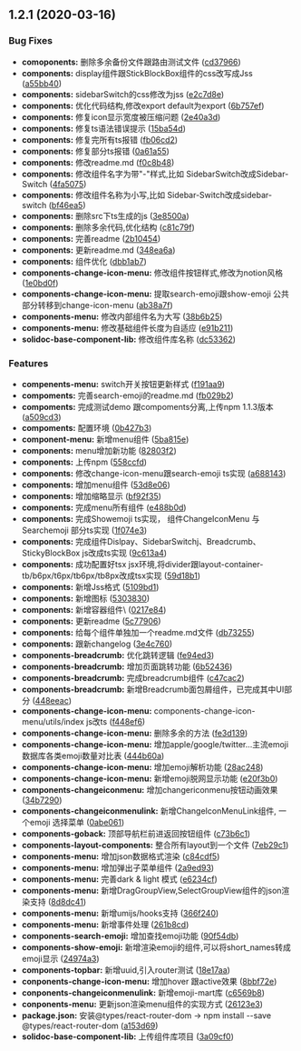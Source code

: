 ## 1.2.1 (2020-03-16)


### Bug Fixes

* **comoponents:** 删除多余备份文件跟路由测试文件 ([cd37966](https://code.aliyun.com/solidoc_code/solid-doc-react-base-component-lib/commits/cd3796634c6f23743840543d611eb3d9c7fcde23))
* **components:** display组件跟StickBlockBox组件的css改写成Jss ([a55bb40](https://code.aliyun.com/solidoc_code/solid-doc-react-base-component-lib/commits/a55bb40bb11670b0d9fdc457e7495b7a715bc614))
* **components:** sidebarSwitch的css修改为jss ([e2c7d8e](https://code.aliyun.com/solidoc_code/solid-doc-react-base-component-lib/commits/e2c7d8e4b8cbaf131a23bfaf2bf0ce36ecf159c5))
* **components:** 优化代码结构,修改export default为export ([6b757ef](https://code.aliyun.com/solidoc_code/solid-doc-react-base-component-lib/commits/6b757efc51319c9c4a746283b75037aaa9b8a629))
* **components:** 修复icon显示宽度被压缩问题 ([2e40a3d](https://code.aliyun.com/solidoc_code/solid-doc-react-base-component-lib/commits/2e40a3d695d7223b561fc12fad15dab021c04bf1))
* **components:** 修复ts语法错误提示 ([15ba54d](https://code.aliyun.com/solidoc_code/solid-doc-react-base-component-lib/commits/15ba54d311d1abd7a4acfcfe3c8848ae1ab9c572))
* **components:** 修复完所有ts报错 ([fb06cd2](https://code.aliyun.com/solidoc_code/solid-doc-react-base-component-lib/commits/fb06cd2cd0a4d1c5fb1a2593cdb893c3f55ad57e))
* **components:** 修复部分ts报错 ([0a61a55](https://code.aliyun.com/solidoc_code/solid-doc-react-base-component-lib/commits/0a61a55b9e87ab59dc9b48aa0993564db0e16df4))
* **components:** 修改readme.md ([f0c8b48](https://code.aliyun.com/solidoc_code/solid-doc-react-base-component-lib/commits/f0c8b48dbbf45583d77e17b47730853f5f4d5601))
* **components:** 修改组件名字为带"-"样式,比如 SidebarSwitch改成Sidebar-Switch ([4fa5075](https://code.aliyun.com/solidoc_code/solid-doc-react-base-component-lib/commits/4fa5075b6c84087e34882cbd8f2db7a19899e421))
* **components:** 修改组件名称为小写,比如 Sidebar-Switch改成sidebar-switch ([bf46ea5](https://code.aliyun.com/solidoc_code/solid-doc-react-base-component-lib/commits/bf46ea545fed11f506ac9d131bfb921e8113870c))
* **components:** 删除src下ts生成的js ([3e8500a](https://code.aliyun.com/solidoc_code/solid-doc-react-base-component-lib/commits/3e8500a73830fee4b578e85967a4562cb814a126))
* **components:** 删除多余代码,优化结构 ([c81c79f](https://code.aliyun.com/solidoc_code/solid-doc-react-base-component-lib/commits/c81c79fe70b556fe0a967aa17269721109cbd44f))
* **components:** 完善readme ([2b10454](https://code.aliyun.com/solidoc_code/solid-doc-react-base-component-lib/commits/2b10454eee9e3eed81a6295561758108bbc6d7b9))
* **components:** 更新readme.md ([348ea6a](https://code.aliyun.com/solidoc_code/solid-doc-react-base-component-lib/commits/348ea6ad8415ee0a077c8bec6ca9801faf5f1fa5))
* **components:** 组件优化 ([dbb1ab7](https://code.aliyun.com/solidoc_code/solid-doc-react-base-component-lib/commits/dbb1ab720c4e704322ed50fd51126c39e1bff9fb))
* **components-change-icon-menu:** 修改组件按钮样式,修改为notion风格 ([1e0bd0f](https://code.aliyun.com/solidoc_code/solid-doc-react-base-component-lib/commits/1e0bd0f1aeec3a57a5e46041415ce58f2aaef4bf))
* **components-change-icon-menu:** 提取search-emoji跟show-emoji 公共部分转移到change-icon-menu ([ab38a7f](https://code.aliyun.com/solidoc_code/solid-doc-react-base-component-lib/commits/ab38a7fe2f1e8d3866f37d97d4faaa002bbe74ad))
* **components-menu:** 修改内部组件名为大写 ([38b6b25](https://code.aliyun.com/solidoc_code/solid-doc-react-base-component-lib/commits/38b6b256db62fc03c20c3616c196ef6b3d6bf065))
* **components-menu:** 修改基础组件长度为自适应 ([e91b211](https://code.aliyun.com/solidoc_code/solid-doc-react-base-component-lib/commits/e91b211fabb57b12d717eefe584681b44db048fd))
* **solidoc-base-component-lib:** 修改组件库名称 ([dc53362](https://code.aliyun.com/solidoc_code/solid-doc-react-base-component-lib/commits/dc5336268a1ef4c53e3c74f81df3eb3d51169a02))


### Features

* **compenents-menu:** switch开关按钮更新样式 ([f191aa9](https://code.aliyun.com/solidoc_code/solid-doc-react-base-component-lib/commits/f191aa985ff4469fe7a8f6812f75597fc5aa857a))
* **compoments:** 完善search-emoji的readme.md ([fb029b2](https://code.aliyun.com/solidoc_code/solid-doc-react-base-component-lib/commits/fb029b2e2f73b3aa95f8884d21218f59bde4e0e0))
* **compoments:** 完成测试demo 跟compoments分离,上传npm 1.1.3版本 ([a509cd3](https://code.aliyun.com/solidoc_code/solid-doc-react-base-component-lib/commits/a509cd3caa457ae07ad6c3aaf71ea9f1dda3baaa))
* **compoments:** 配置环境 ([0b427b3](https://code.aliyun.com/solidoc_code/solid-doc-react-base-component-lib/commits/0b427b3dd9222003c6e0e334514757421b6b6880))
* **component-menu:** 新增menu组件 ([5ba815e](https://code.aliyun.com/solidoc_code/solid-doc-react-base-component-lib/commits/5ba815e991157a6d8f444492fcab0a7571cb43aa))
* **components:** menu增加新功能 ([82803f2](https://code.aliyun.com/solidoc_code/solid-doc-react-base-component-lib/commits/82803f25797aad6b0f0fc61352dfd1e3c2d6fe2a))
* **components:** 上传npm ([558ccfd](https://code.aliyun.com/solidoc_code/solid-doc-react-base-component-lib/commits/558ccfdbe456acb67e3b2a776c647cbe3dd0d443))
* **components:** 修改change-icon-menu跟search-emoji  ts实现 ([a688143](https://code.aliyun.com/solidoc_code/solid-doc-react-base-component-lib/commits/a6881437bb12ad05694edcc7843226021a130203))
* **components:** 增加menu组件 ([53d8e06](https://code.aliyun.com/solidoc_code/solid-doc-react-base-component-lib/commits/53d8e068f9fb8dd213c03239fe2475bb9662c6b7))
* **components:** 增加缩略显示 ([bf92f35](https://code.aliyun.com/solidoc_code/solid-doc-react-base-component-lib/commits/bf92f35472fd65625330ad3385609542b58353f7))
* **components:** 完成menu所有组件 ([e488b0d](https://code.aliyun.com/solidoc_code/solid-doc-react-base-component-lib/commits/e488b0d4ad64d94f4b361737d265e7c3bb63ccf3))
* **components:** 完成Showemoji  ts实现， 组件ChangeIconMenu 与 Searchemoji 部分ts实现 ([1f074e3](https://code.aliyun.com/solidoc_code/solid-doc-react-base-component-lib/commits/1f074e310e2596b5cfc995497eb4e9ff964d8d32))
* **components:** 完成组件Dislpay、SidebarSwitchj、Breadcrumb、StickyBlockBox  js改成ts实现 ([9c613a4](https://code.aliyun.com/solidoc_code/solid-doc-react-base-component-lib/commits/9c613a40664130cc9c61ddb764e91d2f67c422e1))
* **components:** 成功配置好tsx jsx环境,将divider跟layout-container-tb/b6px/t6px/tb6px/tb8px改成tsx实现 ([59d18b1](https://code.aliyun.com/solidoc_code/solid-doc-react-base-component-lib/commits/59d18b1409c391af102928ce682461dc7827c97d))
* **components:** 新增Jss格式 ([5109bd1](https://code.aliyun.com/solidoc_code/solid-doc-react-base-component-lib/commits/5109bd177fad71f25ba16b5f89ce597d0afe8338))
* **components:** 新增图标 ([5303830](https://code.aliyun.com/solidoc_code/solid-doc-react-base-component-lib/commits/530383073557e4a8d45fdd387f5b82cd25b1d4df))
* **components:** 新增容器组件\ ([0217e84](https://code.aliyun.com/solidoc_code/solid-doc-react-base-component-lib/commits/0217e844c263e9a0cf16b8358c632ea1f7bcdf54))
* **components:** 更新readme ([5c77906](https://code.aliyun.com/solidoc_code/solid-doc-react-base-component-lib/commits/5c779066b29972304e5128ab792fda7625dedc3c))
* **components:** 给每个组件单独加一个readme.md文件 ([db73255](https://code.aliyun.com/solidoc_code/solid-doc-react-base-component-lib/commits/db732551eba5466f0a30ed6474980ce3c7acf7a7))
* **components:** 跟新changelog ([3e4c760](https://code.aliyun.com/solidoc_code/solid-doc-react-base-component-lib/commits/3e4c760e8e3829ba9a2aadcc8483ebd8880842b6))
* **components-breadcrumb:** 优化跳转逻辑 ([fe94ed3](https://code.aliyun.com/solidoc_code/solid-doc-react-base-component-lib/commits/fe94ed3cf0dca688658a9b0d9092e77802e6d108))
* **components-breadcrumb:** 增加页面跳转功能 ([6b52436](https://code.aliyun.com/solidoc_code/solid-doc-react-base-component-lib/commits/6b524368ef6fefc1b3f88aa3a9b518456c844e99))
* **components-breadcrumb:** 完成breadcrumb组件 ([c47cac2](https://code.aliyun.com/solidoc_code/solid-doc-react-base-component-lib/commits/c47cac2344739ed4e9c120cf7b621b6bd17e1322))
* **components-breadcrumb:** 新增Breadcrumb面包屑组件，已完成其中UI部分 ([448eeac](https://code.aliyun.com/solidoc_code/solid-doc-react-base-component-lib/commits/448eeac5fb8de339a9505b34f982b347baf16b9a))
* **components-change-icon-menu:** components-change-icon-menu/utils/index js改ts ([f448ef6](https://code.aliyun.com/solidoc_code/solid-doc-react-base-component-lib/commits/f448ef67270aa6fb852e138af2073dd57b8583d5))
* **components-change-icon-menu:** 删除多余的方法 ([fe3d139](https://code.aliyun.com/solidoc_code/solid-doc-react-base-component-lib/commits/fe3d139341f119522e232405f94d49d76b21120f))
* **components-change-icon-menu:** 增加apple/google/twitter...主流emoji数据库各类emoji数量对比表 ([444b60a](https://code.aliyun.com/solidoc_code/solid-doc-react-base-component-lib/commits/444b60a32e91a723d6a1a7350748251d57ced2c1))
* **components-change-icon-menu:** 增加emoji解析功能 ([28ac248](https://code.aliyun.com/solidoc_code/solid-doc-react-base-component-lib/commits/28ac248de6bec39e0b5d9bc58d831c1a13c9da9b))
* **components-change-icon-menu:** 新增emoji脱网显示功能 ([e20f3b0](https://code.aliyun.com/solidoc_code/solid-doc-react-base-component-lib/commits/e20f3b0038488b4a67c5f81564cb225356e91f9b))
* **components-changeiconmenu:** 增加changericonmenu按钮动画效果 ([34b7290](https://code.aliyun.com/solidoc_code/solid-doc-react-base-component-lib/commits/34b7290f99b1d79094d80555b86c33f5283b3721))
* **components-changeiconmenulink:** 新增ChangeIconMenuLink组件, 一个emoji 选择菜单 ([0abe061](https://code.aliyun.com/solidoc_code/solid-doc-react-base-component-lib/commits/0abe061116380e9c463e392d9fef0e4a31d672d2))
* **components-goback:** 顶部导航栏前进返回按钮组件 ([c73b6c1](https://code.aliyun.com/solidoc_code/solid-doc-react-base-component-lib/commits/c73b6c16a3c5221eb369dae04ae794893ad03b02))
* **components-layout-components:** 整合所有layout到一个文件 ([7eb29c1](https://code.aliyun.com/solidoc_code/solid-doc-react-base-component-lib/commits/7eb29c171ca31e3414ea2aa3f0ce178e276f7af3))
* **components-menu:** 增加json数据格式渲染 ([c84cdf5](https://code.aliyun.com/solidoc_code/solid-doc-react-base-component-lib/commits/c84cdf593bda48116cc5ba45809cc3366a24d78a))
* **components-menu:** 增加弹出子菜单组件 ([2a9ed93](https://code.aliyun.com/solidoc_code/solid-doc-react-base-component-lib/commits/2a9ed93aa89f08a6dfffefa927bc6167a82d6dd9))
* **components-menu:** 完善dark & light 模式 ([e6234cf](https://code.aliyun.com/solidoc_code/solid-doc-react-base-component-lib/commits/e6234cf52ade48d0497aa7539189890de48213f2))
* **components-menu:** 新增DragGroupView,SelectGroupView组件的json渲染支持 ([8d8dc41](https://code.aliyun.com/solidoc_code/solid-doc-react-base-component-lib/commits/8d8dc41745f85ac11d8e7ecf86e256fe197561d2))
* **components-menu:** 新增umijs/hooks支持 ([366f240](https://code.aliyun.com/solidoc_code/solid-doc-react-base-component-lib/commits/366f2408dc6b0b375b815febc3b904108044414e))
* **components-menu:** 新增事件处理 ([261b8cd](https://code.aliyun.com/solidoc_code/solid-doc-react-base-component-lib/commits/261b8cd5d84b92d4ff5090b7ffbc9cd8c2a6ad9e))
* **components-search-emoji:** 增加查找emoji功能 ([90f54db](https://code.aliyun.com/solidoc_code/solid-doc-react-base-component-lib/commits/90f54db1244491bd2b556c6654170d02b95694fe))
* **components-show-emoji:** 新增渲染emoji的组件,可以将short_names转成emoji显示 ([24974a3](https://code.aliyun.com/solidoc_code/solid-doc-react-base-component-lib/commits/24974a3ae15eea047068a9114dcb8e99a9e81214))
* **components-topbar:** 新增uuid,引入router测试 ([18e17aa](https://code.aliyun.com/solidoc_code/solid-doc-react-base-component-lib/commits/18e17aa78ded152ba39ca61b52ffd4310edbea78))
* **conponents-change-icon-menu:** 增加hover 跟active效果 ([8bbf72e](https://code.aliyun.com/solidoc_code/solid-doc-react-base-component-lib/commits/8bbf72e86a95d4819b020ee3a2bfcd219458d523))
* **conponents-changeiconmenulink:** 新增emoji-mart库 ([c6569b8](https://code.aliyun.com/solidoc_code/solid-doc-react-base-component-lib/commits/c6569b807f94ecaaafaf8d1e40827895a3d4ef2c))
* **conponents-menu:** 更新json渲染menu组件的实现方式 ([26123e3](https://code.aliyun.com/solidoc_code/solid-doc-react-base-component-lib/commits/26123e3967dbd1120032e27176cb2285218fb12c))
* **package.json:** 安装@types/react-router-dom -> npm install --save @types/react-router-dom ([a153d69](https://code.aliyun.com/solidoc_code/solid-doc-react-base-component-lib/commits/a153d696070a6346b5d42bea880fcd294922d9ed))
* **solidoc-base-component-lib:** 上传组件库项目 ([3a09cf0](https://code.aliyun.com/solidoc_code/solid-doc-react-base-component-lib/commits/3a09cf006c36aec9a6c54307aa6a041d1a497d48))



